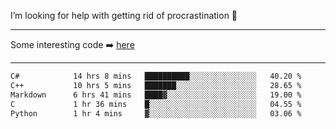 I’m looking for help with getting rid of procrastination 🤔

-----

Some interesting code :arrow_right: [here](https://github.com/zhen8838/playground)

-----

<!--START_SECTION:waka-->

```txt
C#            14 hrs 8 mins   ██████████░░░░░░░░░░░░░░░   40.20 %
C++           10 hrs 5 mins   ███████░░░░░░░░░░░░░░░░░░   28.65 %
Markdown      6 hrs 41 mins   ████▓░░░░░░░░░░░░░░░░░░░░   19.00 %
C             1 hr 36 mins    █░░░░░░░░░░░░░░░░░░░░░░░░   04.55 %
Python        1 hr 4 mins     ▓░░░░░░░░░░░░░░░░░░░░░░░░   03.06 %
```

<!--END_SECTION:waka-->

<!--
**zhen8838/zhen8838** is a ✨ _special_ ✨ repository because its `README.md` (this file) appears on your GitHub profile.

Here are some ideas to get you started:

- 🔭 I’m currently working on ...
- 🌱 I’m currently learning ...
- 👯 I’m looking to collaborate on ...
 ...
- 💬 Ask me about ...
- 📫 How to reach me: ...
- 😄 Pronouns: ...
- ⚡ Fun fact: ...
-->
